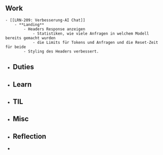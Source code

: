 ## Work
	- [[LRN-209: Verbesserung-AI Chat]]
		- **Landing**
			- Headers Response anzeigen
				- Statistiken, wie viele Anfragen in welchem Modell bereits gemacht wurden
				- die Limits für Tokens und Anfragen und die Reset-Zeit für beide
			- Styling des Headers verbessert.
- ## Duties
- ## Learn
- ## TIL
- ## Misc
- ## Reflection
-